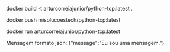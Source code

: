 docker build -t arturcorreiajunior/python-tcp:latest .

docker push misolucoestech/python-tcp:latest 

docker run arturcorreiajunior/python-tcp:latest

Mensagem formato json: {"message":"Eu sou uma mensagem."}